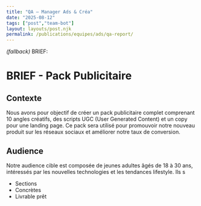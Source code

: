 ```yaml
---
title: "QA — Manager Ads & Créa"
date: "2025-08-12"
tags: ["post","team-bot"]
layout: layouts/post.njk
permalink: /publications/equipes/ads/qa-report/
---
```

*(fallback)* BRIEF:
# BRIEF - Pack Publicitaire

## Contexte
Nous avons pour objectif de créer un pack publicitaire complet comprenant 10 angles créatifs, des scripts UGC (User Generated Content) et un copy pour une landing page. Ce pack sera utilisé pour promouvoir notre nouveau produit sur les réseaux sociaux et améliorer notre taux de conversion.

## Audience
Notre audience cible est composée de jeunes adultes âgés de 18 à 30 ans, intéressés par les nouvelles technologies et les tendances lifestyle. Ils s

- Sections
- Concrètes
- Livrable prêt